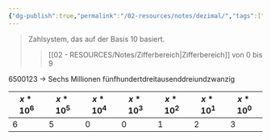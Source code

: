 ```yaml
---
{"dg-publish":true,"permalink":"/02-resources/notes/dezimal/","tags":["mathe"],"noteIcon":"","updated":"2024-07-29T19:30:03.000+02:00"}
---
```


>Zahlsystem, das auf der Basis 10 basiert.
>> [[02 - RESOURCES/Notes/Zifferbereich\|Zifferbereich]] von 0 bis 9

6500123 -> Sechs Millionen fünfhundertdreitausenddreiundzwanzig

| $x*10^{6}$ | $x*10^{5}$ | $x*10^{4}$ | $x*10^{3}$ | $x*10^{2}$ | $x*10^{1}$ | $x*10^{0}$ |
| ---------- | ---------- | ---------- | ---------- | ---------- | ---------- | ---------- |
| 6          | 5          | 0          | 0          | 1          | 2          | 3          |
